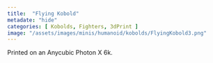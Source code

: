 ```yaml
---
title:  "Flying Kobold"
metadate: "hide"
categories: [ Kobolds, Fighters, 3dPrint ]
image: "/assets/images/minis/humanoid/kobolds/FlyingKobold3.png"
---
```

Printed on an Anycubic Photon X 6k.